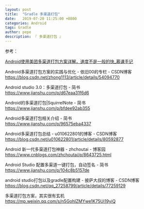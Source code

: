 ```yaml
---
layout: post
title:  "Gradle 多渠道打包"
date:   2019-07-20 11:25:00 +0800
categories: Android
tags: Gradle
author: pepe
description: 『 多渠道打包 』
---
```



参考：

[Android使用美团多渠道打包方案详解，速度不是一般的快_慕课手记](http://www.imooc.com/article/252169)

Android多渠道打包方案的实践与优化 - 依旧00的专栏 - CSDN博客
https://blog.csdn.net/zhong1113/article/details/54094770

Android studio 3.0：多渠道打包 - 简书
https://www.jianshu.com/p/d67eaa31f6d6

Android的多渠道打包|SquirrelNote - 简书
https://www.jianshu.com/p/bfdee92ab355

Android多渠道打包相关介绍 - 简书
https://www.jianshu.com/p/96575eba4337

Android多渠道打包总结 - u010622801的博客 - CSDN博客
https://blog.csdn.net/u010622801/article/details/80592877

Android 新一代多渠道打包神器 - zhchoutai - 博客园
https://www.cnblogs.com/zhchoutai/p/8643725.html

Android Studio 配置多渠道一键打包，自动签名 - 简书
https://www.jianshu.com/p/104c8b5157de

android studio打包以及gradle配置构建 - 披萨大叔的博客 - CSDN博客
https://blog.csdn.net/qq_27258799/article/details/77259129

多渠道打包方案，其实很有玄机
https://mp.weixin.qq.com/s/n5GohIZMYwe1K75Ui19yiQ










